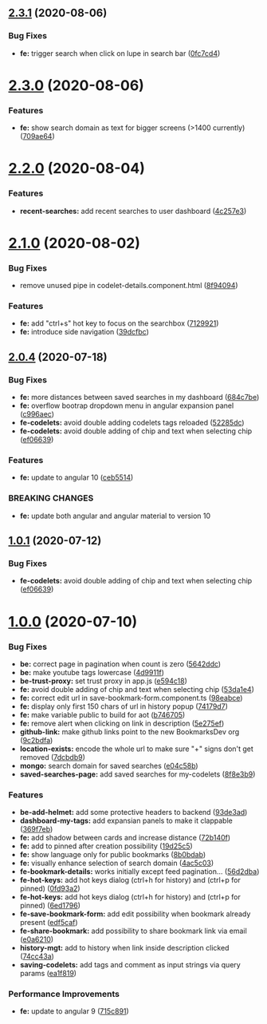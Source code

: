 ## [2.3.1](https://github.com/BookmarksDev/bookmarks.dev/compare/2.3.0...2.3.1) (2020-08-06)


### Bug Fixes

* **fe:** trigger search when click on lupe in search bar ([0fc7cd4](https://github.com/BookmarksDev/bookmarks.dev/commit/0fc7cd45c9d1496042d2ced7866b00e4622192f5))



# [2.3.0](https://github.com/BookmarksDev/bookmarks.dev/compare/2.2.0...2.3.0) (2020-08-06)


### Features

* **fe:** show search domain as text for bigger screens (>1400 currently) ([709ae64](https://github.com/BookmarksDev/bookmarks.dev/commit/709ae64942269dad74a402030bde7a97e0fac16a))



# [2.2.0](https://github.com/BookmarksDev/bookmarks.dev/compare/2.1.0...2.2.0) (2020-08-04)


### Features

* **recent-searches:** add recent searches to user dashboard ([4c257e3](https://github.com/BookmarksDev/bookmarks.dev/commit/4c257e3ac2163c32445a07dd82ba7c48a41249f0))



# [2.1.0](https://github.com/BookmarksDev/bookmarks.dev/compare/2.0.4...2.1.0) (2020-08-02)


### Bug Fixes

* remove unused pipe in codelet-details.component.html ([8f94094](https://github.com/BookmarksDev/bookmarks.dev/commit/8f9409432829d2cc4a53544766714ff359fc3304))


### Features

* **fe:** add "ctrl+s" hot key to focus on the searchbox ([7129921](https://github.com/BookmarksDev/bookmarks.dev/commit/712992148ef378514f2255bffe7d6dc50d107c84))
* **fe:** introduce side navigation ([39dcfbc](https://github.com/BookmarksDev/bookmarks.dev/commit/39dcfbcd6a6cfbf01b4c358ce824b8bf12fadba4))



## [2.0.4](https://github.com/BookmarksDev/bookmarks.dev/compare/1.0.0...2.0.4) (2020-07-18)


### Bug Fixes

* **fe:** more distances between saved searches in my dashboard ([684c7be](https://github.com/BookmarksDev/bookmarks.dev/commit/684c7be9963a3aeefd5de7a05ce143436d959553))
* **fe:** overflow bootrap dropdown menu in angular expansion panel ([c996aec](https://github.com/BookmarksDev/bookmarks.dev/commit/c996aec0d3377ebabfc17ded70bbbeecc781e350))
* **fe-codelets:** avoid double adding codelets tags reloaded ([52285dc](https://github.com/BookmarksDev/bookmarks.dev/commit/52285dcdae3305729890b8cacf2b4fe70fc5efce))
* **fe-codelets:** avoid double adding of chip and text when selecting chip ([ef06639](https://github.com/BookmarksDev/bookmarks.dev/commit/ef06639cb97d4f1a300d46fd53fdd13f2247ed48))


### Features

* **fe:** update to angular 10 ([ceb5514](https://github.com/BookmarksDev/bookmarks.dev/commit/ceb5514fd84c27c28b0930cdd8bd678f3685595f))


### BREAKING CHANGES

* **fe:** update both angular and angular material to version 10



## [1.0.1](https://github.com/BookmarksDev/bookmarks.dev/compare/1.0.0...1.0.1) (2020-07-12)


### Bug Fixes

* **fe-codelets:** avoid double adding of chip and text when selecting chip ([ef06639](https://github.com/BookmarksDev/bookmarks.dev/commit/ef06639cb97d4f1a300d46fd53fdd13f2247ed48))



# [1.0.0](https://github.com/BookmarksDev/bookmarks.dev/compare/13.0.0...1.0.0) (2020-07-10)


### Bug Fixes

* **be:** correct page in pagination when count is zero ([5642ddc](https://github.com/BookmarksDev/bookmarks.dev/commit/5642ddc27a3aafd55657f4eadb59b07da6a948af))
* **be:** make youtube tags lowercase ([4d9911f](https://github.com/BookmarksDev/bookmarks.dev/commit/4d9911f8667d6c807ee65122e463825a4a1ef6d8))
* **be-trust-proxy:** set trust proxy in app.js ([e594c18](https://github.com/BookmarksDev/bookmarks.dev/commit/e594c18c2e9f255034097504dd775dd88f66b87d))
* **fe:** avoid double adding of chip and text when selecting chip ([53da1e4](https://github.com/BookmarksDev/bookmarks.dev/commit/53da1e4368574726202d4e76f729c99ff7a39b30))
* **fe:** correct edit url in save-bookmark-form.component.ts ([98eabce](https://github.com/BookmarksDev/bookmarks.dev/commit/98eabce450ae972bcfd29a116558442e445bff4a))
* **fe:** display only first 150 chars of url in history popup ([74179d7](https://github.com/BookmarksDev/bookmarks.dev/commit/74179d7bad1b32141072ffbd4591e1174937a3d1))
* **fe:** make variable public to build for aot ([b746705](https://github.com/BookmarksDev/bookmarks.dev/commit/b746705f45267e1f279b8355750e6ed334534b6c))
* **fe:** remove alert when clicking on link in description ([5e275ef](https://github.com/BookmarksDev/bookmarks.dev/commit/5e275efefbe3ffd5fb22350b47df531f4c321b3f))
* **github-link:** make github links point to the new BookmarksDev org ([9c2bdfa](https://github.com/BookmarksDev/bookmarks.dev/commit/9c2bdfa98f2018a2ecc30023293c0da41955f1d6))
* **location-exists:** encode the whole url to make sure "+" signs don't get removed ([7dcbdb9](https://github.com/BookmarksDev/bookmarks.dev/commit/7dcbdb99001379666b5fd0fdb0020af23c60141d))
* **mongo:** search domain for saved searches ([e04c58b](https://github.com/BookmarksDev/bookmarks.dev/commit/e04c58b5ef63ad9d00b459914331a082f6454f77))
* **saved-searches-page:** add saved searches for my-codelets ([8f8e3b9](https://github.com/BookmarksDev/bookmarks.dev/commit/8f8e3b9cae9ccdaf00327eb5535132e188d4cd0b))


### Features

* **be-add-helmet:** add some protective headers to backend ([93de3ad](https://github.com/BookmarksDev/bookmarks.dev/commit/93de3ad34b4d28d2269e9d2c6d7a51207afd03a8))
* **dashboard-my-tags:** add expansian panels to make it clappable ([369f7eb](https://github.com/BookmarksDev/bookmarks.dev/commit/369f7eb2ee5a4301337b1d38a0d91adec535f61e))
* **fe:** add shadow between cards and increase distance ([72b140f](https://github.com/BookmarksDev/bookmarks.dev/commit/72b140f867ebacc9d8d2d49920d3f56820a92e20))
* **fe:** add to pinned after creation possibility ([19d25c5](https://github.com/BookmarksDev/bookmarks.dev/commit/19d25c5fb9971af732d3231f651c6ad6b8540a8e))
* **fe:** show language only for public bookmarks ([8b0bdab](https://github.com/BookmarksDev/bookmarks.dev/commit/8b0bdab547baf61c59697a440b8590a2da98a7ac))
* **fe:** visually enhance selection of search domain ([4ac5c03](https://github.com/BookmarksDev/bookmarks.dev/commit/4ac5c03a5d368be973486f2a4360b4e113e9a36c))
* **fe-bookmark-details:** works initially except feed pagination... ([56d2dba](https://github.com/BookmarksDev/bookmarks.dev/commit/56d2dbadf76aba34bb3ee592c360ef0ae9090a08))
* **fe-hot-keys:** add hot keys dialog (ctrl+h for history) and (ctrl+p for pinned) ([0fd93a2](https://github.com/BookmarksDev/bookmarks.dev/commit/0fd93a24344fbbbe526e803854d2336bb554912b))
* **fe-hot-keys:** add hot keys dialog (ctrl+h for history) and (ctrl+p for pinned) ([6ed1796](https://github.com/BookmarksDev/bookmarks.dev/commit/6ed1796c07cebd535c09460371a393f41026c72d))
* **fe-save-bookmark-form:** add edit possibility when bookmark already present ([edf5caf](https://github.com/BookmarksDev/bookmarks.dev/commit/edf5cafdea101a842a1c8d309e119a7163c84003))
* **fe-share-bookmark:** add possibility to share bookmark link via email ([e0a6210](https://github.com/BookmarksDev/bookmarks.dev/commit/e0a6210b71126a9fecc38933807dcb23001cb4a2))
* **history-mgt:** add to history when link inside description clicked ([74cc43a](https://github.com/BookmarksDev/bookmarks.dev/commit/74cc43a6dc0b22ca7f2272b9ab5c663b841fa8e5))
* **saving-codelets:** add tags and comment as input strings via query params ([ea1f819](https://github.com/BookmarksDev/bookmarks.dev/commit/ea1f819429e0e0b44965a528de93843863850e90))


### Performance Improvements

* **fe:** update to angular 9 ([715c891](https://github.com/BookmarksDev/bookmarks.dev/commit/715c8910a3b13faa21f3eba7ea79febf642d69d6))




